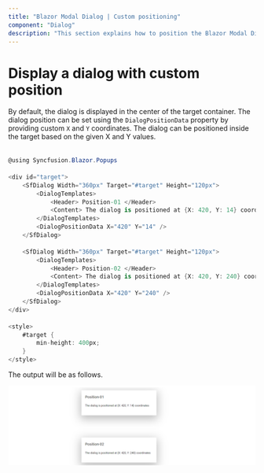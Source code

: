 ```yaml
---
title: "Blazor Modal Dialog | Custom positioning"
component: "Dialog"
description: "This section explains how to position the Blazor Modal Dialog with different built-in and custom positioning using X, Y coordinates."
---
```


# Display a dialog with custom position

By default, the dialog is displayed in the center of the target container. The dialog position can be set using the `DialogPositionData` property by providing custom `X` and `Y` coordinates.
The dialog can be positioned inside the target based on the given X and Y values.

```csharp

@using Syncfusion.Blazor.Popups

<div id="target">
    <SfDialog Width="360px" Target="#target" Height="120px">
        <DialogTemplates>
            <Header> Position-01 </Header>
            <Content> The dialog is positioned at {X: 420, Y: 14} coordinates </Content>
        </DialogTemplates>
        <DialogPositionData X="420" Y="14" />
    </SfDialog>

    <SfDialog Width="360px" Target="#target" Height="120px">
        <DialogTemplates>
            <Header> Position-02 </Header>
            <Content> The dialog is positioned at {X: 420, Y: 240} coordinates </Content>
        </DialogTemplates>
        <DialogPositionData X="420" Y="240" />
    </SfDialog>
</div>

<style>
    #target {
        min-height: 400px;
    }
</style>

```

The output will be as follows.

![dialog](../images/dialog-custom-position.png)